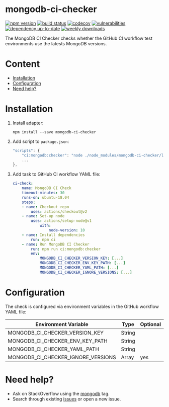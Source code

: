 # mongodb-ci-checker <!-- omit in toc -->

[![npm version](https://badge.fury.io/js/mongodb-ci-checker.svg)](https://badge.fury.io/js/mongodb-ci-checker)
[![build status](https://github.com/mtrezza/mongodb-ci-checker/workflows/ci/badge.svg?branch=main)](https://github.com/mtrezza/mongodb-ci-checker/actions?query=workflow%3Aci+branch%3Amain)
[![codecov](https://codecov.io/gh/mtrezza/mongodb-ci-checker/branch/main/graph/badge.svg)](https://codecov.io/gh/mtrezza/mongodb-ci-checker)
[![vulnerabilities](https://snyk.io/test/github/mtrezza/mongodb-ci-checker/badge.svg)](https://snyk.io/test/github/mtrezza/mongodb-ci-checker)
[![dependency up-to-date](https://img.shields.io/librariesio/release/npm/mongodb-ci-checker)](https://libraries.io/npm/mongodb-ci-checker)
[![weekly downloads](https://img.shields.io/npm/dw/mongodb-ci-checker)](https://www.npmjs.com/package/mongodb-ci-checker)

The MongoDB CI Checker checks whether the GitHub CI workflow test environments use the latests MongoDB versions.

# Content <!-- omit in toc -->

- [Installation](#installation)
- [Configuration](#configuration)
- [Need help?](#need-help)

# Installation

1. Install adapter:
    ```
    npm install --save mongodb-ci-checker
    ```
2. Add script to `package.json`:
    ```js
    "scripts": {
        "ci:mongodb:checker": "node ./node_modules/mongodb-ci-checker/lib",
        ...
    },
    ```
3. Add task to GitHub CI workflow YAML file:
    ```yaml
    ci-check:
        name: MongoDB CI Check
        timeout-minutes: 30
        runs-on: ubuntu-18.04
        steps:
        - name: Checkout repo
            uses: actions/checkout@v2
        - name: Set-up node
            uses: actions/setup-node@v1
                with:
                    node-version: 10
        - name: Install dependencies
            run: npm ci
        - name: Run MongoDB CI Checker
            run: npm run ci:mongodb:checker
            env:
                MONGODB_CI_CHECKER_VERSION_KEY: [...]
                MONGODB_CI_CHECKER_ENV_KEY_PATH: [...]
                MONGODB_CI_CHECKER_YAML_PATH: [...]
                MONGODB_CI_CHECKER_IGNORE_VERSIONS: [...]
    ```

# Configuration

The check is configured via environment variables in the GitHub workflow YAML file:

| Environment Variable               | Type          | Optional | Default | Example Value                         |
|------------------------------------|---------------|----------|---------|---------------------------------------|
| MONGODB_CI_CHECKER_VERSION_KEY     | String        |          |         | 'MONGODB_VERSION'                     |
| MONGODB_CI_CHECKER_ENV_KEY_PATH    | String        |          |         | 'jobs.tests.strategy.matrix.include'; |
| MONGODB_CI_CHECKER_YAML_PATH       | String        |          |         | './.github/workflows/ci.yml'          |
| MONGODB_CI_CHECKER_IGNORE_VERSIONS | Array<String> | yes      | []      | ['~4.7.0']                            |

# Need help?

- Ask on StackOverflow using the [mongodb](https://stackoverflow.com/questions/tagged/mongodb) tag.
- Search through existing [issues](https://github.com/mtrezza/mongodb-ci-checker/issues) or open a new issue.